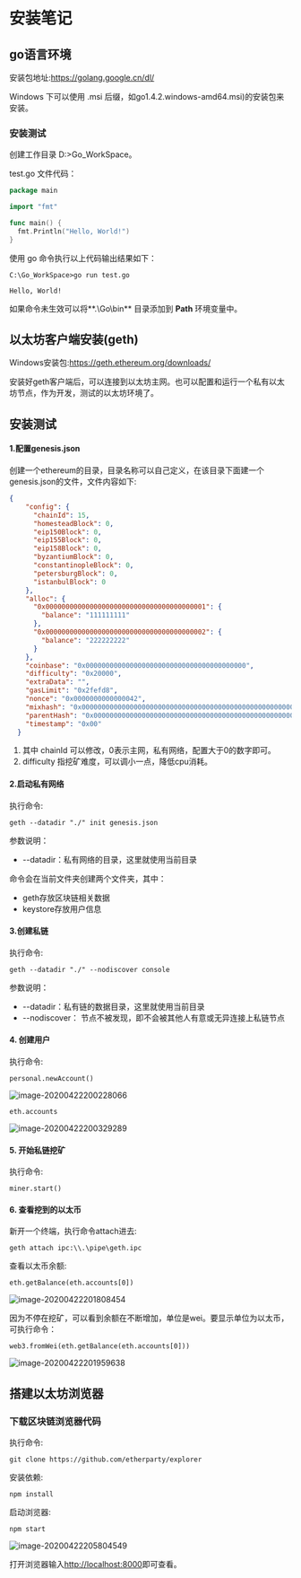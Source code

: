 # 安装笔记

## go语言环境

安装包地址:https://golang.google.cn/dl/

Windows 下可以使用 .msi 后缀，如go1.4.2.windows-amd64.msi)的安装包来安装。

### 安装测试

创建工作目录 D:\>Go_WorkSpace。

test.go 文件代码：

```go
package main

import "fmt"

func main() {
  fmt.Println("Hello, World!")
}
```

使用 go 命令执行以上代码输出结果如下：

```shell
C:\Go_WorkSpace>go run test.go

Hello, World!
```

如果命令未生效可以将**.\Go\bin** 目录添加到 **Path** 环境变量中。



## 以太坊客户端安装(geth)

Windows安装包:https://geth.ethereum.org/downloads/

安装好geth客户端后，可以连接到以太坊主网。也可以配置和运行一个私有以太坊节点，作为开发，测试的以太坊环境了。

## 安装测试

#### 1.配置genesis.json

创建一个ethereum的目录，目录名称可以自己定义，在该目录下面建一个genesis.json的文件，文件内容如下:

```json
{
    "config": {
      "chainId": 15,
      "homesteadBlock": 0,
      "eip150Block": 0,
      "eip155Block": 0,
      "eip158Block": 0,
      "byzantiumBlock": 0,
      "constantinopleBlock": 0,
      "petersburgBlock": 0,
      "istanbulBlock": 0
    },
    "alloc": {
      "0x0000000000000000000000000000000000000001": {
        "balance": "111111111"
      },
      "0x0000000000000000000000000000000000000002": {
        "balance": "222222222"
      }
    },
    "coinbase": "0x0000000000000000000000000000000000000000",
    "difficulty": "0x20000",
    "extraData": "",
    "gasLimit": "0x2fefd8",
    "nonce": "0x0000000000000042",
    "mixhash": "0x0000000000000000000000000000000000000000000000000000000000000000",
    "parentHash": "0x0000000000000000000000000000000000000000000000000000000000000000",
    "timestamp": "0x00"
  }
```

1. 其中 chainId 可以修改，0表示主网，私有网络，配置大于0的数字即可。
2. difficulty 指挖矿难度，可以调小一点，降低cpu消耗。

#### 2.启动私有网络

执行命令:

```shell
geth --datadir "./" init genesis.json
```

参数说明：

- --datadir：私有网络的目录，这里就使用当前目录

命令会在当前文件夹创建两个文件夹，其中：

- geth存放区块链相关数据
- keystore存放用户信息

#### 3.创建私链

执行命令:

```shell
geth --datadir "./" --nodiscover console
```

参数说明：

- --datadir：私有链的数据目录，这里就使用当前目录
- --nodiscover： 节点不被发现，即不会被其他人有意或无异连接上私链节点

#### 4. 创建用户

执行命令:

```shell
personal.newAccount()
```

![image-20200422200228066](C:\Users\Administrator\AppData\Roaming\Typora\typora-user-images\image-20200422200228066.png)

```
eth.accounts
```

![image-20200422200329289](C:\Users\Administrator\AppData\Roaming\Typora\typora-user-images\image-20200422200329289.png)

#### 5. 开始私链挖矿

执行命令:

```shell
miner.start()
```

#### 6. 查看挖到的以太币

新开一个终端，执行命令attach进去:

```shell
geth attach ipc:\\.\pipe\geth.ipc
```

查看以太币余额:

```shell
eth.getBalance(eth.accounts[0])
```

![image-20200422201808454](C:\Users\Administrator\AppData\Roaming\Typora\typora-user-images\image-20200422201808454.png)

因为不停在挖矿，可以看到余额在不断增加，单位是wei。要显示单位为以太币，可执行命令：

```shell
web3.fromWei(eth.getBalance(eth.accounts[0]))
```

![image-20200422201959638](C:\Users\Administrator\AppData\Roaming\Typora\typora-user-images\image-20200422201959638.png)

## 搭建以太坊浏览器

### 下载区块链浏览器代码

执行命令:

```shell
git clone https://github.com/etherparty/explorer
```

安装依赖:

```shell
npm install
```

启动浏览器:

```
npm start
```

![image-20200422205804549](C:\Users\Administrator\AppData\Roaming\Typora\typora-user-images\image-20200422205804549.png)

打开浏览器输入[http://localhost:8000](http://localhost:8000/)即可查看。